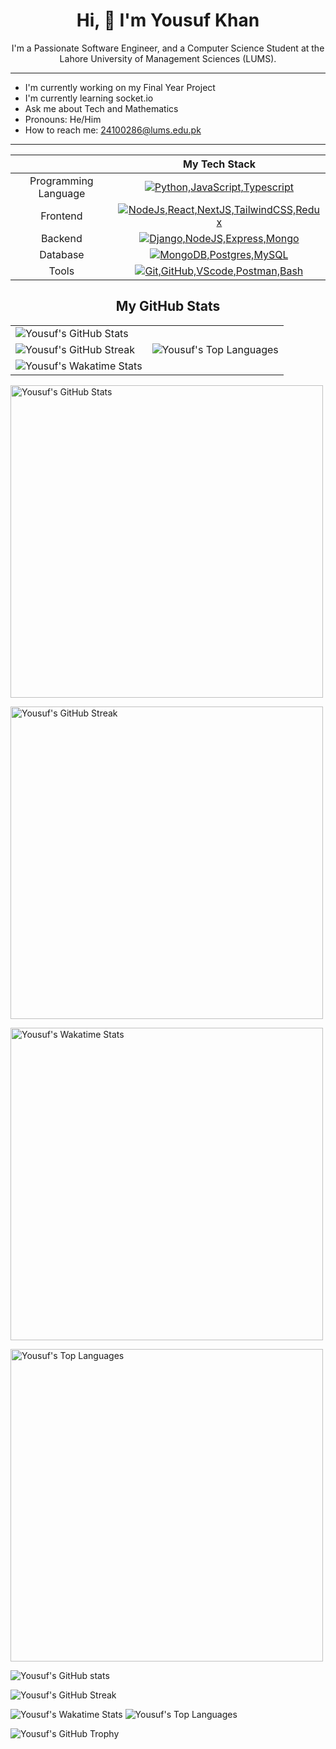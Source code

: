 <div
  align="center"
>

# Hi, 👋 I'm Yousuf Khan
I'm a Passionate Software Engineer, and a Computer Science Student at the Lahore University of Management Sciences (LUMS).
</div>
<hr>

- I'm currently working on my Final Year Project
- I'm currently learning socket.io
- Ask me about Tech and Mathematics
- Pronouns: He/Him
- How to reach me: [24100286@lums.edu.pk](mailto:24100286@lums.edu.pk) 
<hr>

<div align=center>

||My Tech Stack|
|:-:|:-:|
|Programming Language | [![Python,JavaScript,Typescript](https://skillicons.dev/icons?i=python,js,ts)](https://skillicons.dev)|
|Frontend | [![NodeJs,React,NextJS,TailwindCSS,Redux](https://skillicons.dev/icons?i=nodejs,react,nextjs,tailwindcss,redux)](https://skillicons.dev)|
|Backend | [![Django,NodeJS,Express,Mongo](https://skillicons.dev/icons?i=django,nodejs,expressjs,mongo)](https://skillicons.dev)|
|Database | [![MongoDB,Postgres,MySQL](https://skillicons.dev/icons?i=mongodb,postgres,mysql)](https://skillicons.dev)|
|Tools | [![Git,GitHub,VScode,Postman,Bash](https://skillicons.dev/icons?i=git,github,vscode,postman,bash)](https://skillicons.dev)|

## My GitHub Stats
</div>




<table>
  <tr>
    <td>
      <img
        src="https://github-readme-stats.vercel.app/api?username=Yousuf24100286&show_icons=true&theme=radical&count_private=true&width=100%"
        alt="Yousuf's GitHub Stats"
      />
    </td>
    <td
      rowspan="3" 
    >
      <img
        src="https://github-readme-stats.vercel.app/api/top-langs/?username=Yousuf24100286&theme=radical"
        alt="Yousuf's Top Languages"
      />
    </td>
  </tr>
  <tr>
    <td>
      <img
        src="https://github-readme-streak-stats.herokuapp.com/?user=Yousuf24100286&theme=radical&width=100%"
        alt="Yousuf's GitHub Streak"
      />
    </td>
  </tr>
  <tr>
    <td>
      <img
        src="https://github-readme-stats.vercel.app/api/wakatime?username=Yousuf24100286&theme=radical"
        alt="Yousuf's Wakatime Stats"
      />
    </td>
  </tr>
</table>

<img
  src="https://github-readme-stats.vercel.app/api?username=Yousuf24100286&show_icons=true&theme=radical&count_private=true&width=100%"
  alt="Yousuf's GitHub Stats"
  width="500px"
  height="auto"
/>

<img
  src="https://github-readme-streak-stats.herokuapp.com/?user=Yousuf24100286&theme=radical&width=100%"
  alt="Yousuf's GitHub Streak"
  width="500px"
  height="auto"
/>

<img
  src="https://github-readme-stats.vercel.app/api/wakatime?username=Yousuf24100286&theme=radical"
  alt="Yousuf's Wakatime Stats"
  width="500px"
  height="auto"
/>

<img
  src="https://github-readme-stats.vercel.app/api/top-langs/?username=Yousuf24100286&theme=radical&layout=compact"
  alt="Yousuf's Top Languages"
  width="500px"
/>


![Yousuf's GitHub stats](https://github-readme-stats.vercel.app/api?username=Yousuf24100286&show_icons=true&theme=radical&count_private=true&width=100%)

![Yousuf's GitHub Streak](https://github-readme-streak-stats.herokuapp.com/?user=Yousuf24100286&theme=radical&width=100%)

![Yousuf's Wakatime Stats](https://github-readme-stats.vercel.app/api/wakatime?username=Yousuf24100286&theme=radical)
![Yousuf's Top Languages](https://github-readme-stats.vercel.app/api/top-langs/?username=Yousuf24100286&theme=radical) 

![Yousuf's GitHub Trophy](https://github-profile-trophy.vercel.app/?username=Yousuf24100286&column=4&theme=radical&no-frame=true&no-bg=true&margin-w=15&margin-h=15)


<!-- ![Yousuf's GitHub Activity Graph](https://activity-graph.herokuapp.com/graph?username=Yousuf24100286&theme=react-dark) -->


</div>


<!-- <h2
  style="
    font-size: 2rem; 
    font-weight: 700; 
    color: #ffffff; 
    align-items: center; 
    justify-content: center; 
    display: flex; 
    font-family: 'Inter', sans-serif;"
>My Tech Stack</h2> -->

<!--
**Yousuf24100286/Yousuf24100286** is a ✨ _special_ ✨ repository because its `README.md` (this file) appears on your GitHub profile.

Here are some ideas to get you started:

- 🔭 I’m currently working on ...
- 🌱 I’m currently learning ...
- 👯 I’m looking to collaborate on ...
- 🤔 I’m looking for help with ...
- 💬 Ask me about ...
- 📫 How to reach me: ...
- 😄 Pronouns: ...
- ⚡ Fun fact: ...
-->
